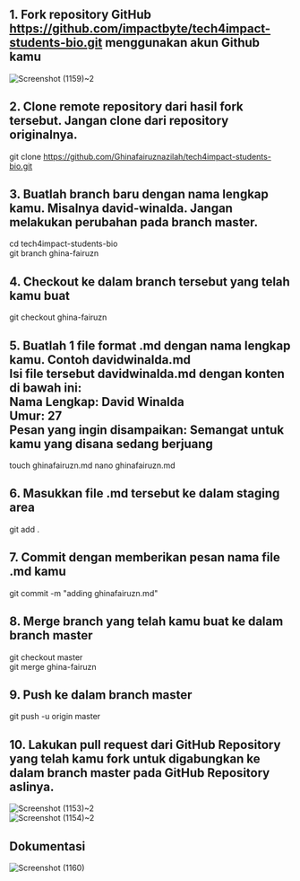 ## 1. Fork repository GitHub https://github.com/impactbyte/tech4impact-students-bio.git menggunakan akun Github kamu
![Screenshot (1159)~2](https://user-images.githubusercontent.com/76485051/134192790-8e0d64db-ba12-4410-ad1c-f7f1ff33a108.png)
## 2. Clone remote repository dari hasil fork tersebut. Jangan clone dari repository originalnya.
   git clone https://github.com/Ghinafairuznazilah/tech4impact-students-bio.git
## 3. Buatlah branch baru dengan nama lengkap kamu. Misalnya david-winalda. Jangan melakukan perubahan pada branch master.
   cd tech4impact-students-bio <br>
   git branch ghina-fairuzn
## 4. Checkout ke dalam branch tersebut yang telah kamu buat
   git checkout ghina-fairuzn
## 5. Buatlah 1 file format .md dengan nama lengkap kamu. Contoh davidwinalda.md<br> Isi file tersebut davidwinalda.md dengan konten di bawah ini: <br>Nama Lengkap: David Winalda<br>Umur: 27 <br>Pesan yang ingin disampaikan: Semangat untuk kamu yang disana sedang berjuang
   touch ghinafairuzn.md
   nano ghinafairuzn.md
## 6. Masukkan file .md tersebut ke dalam staging area
   git add .
## 7. Commit dengan memberikan pesan nama file .md kamu
   git commit -m "adding ghinafairuzn.md"
## 8. Merge branch yang telah kamu buat ke dalam branch master
   git checkout master <br>
   git merge ghina-fairuzn
## 9. Push ke dalam branch master
   git push -u origin master <br>
## 10. Lakukan pull request dari GitHub Repository yang telah kamu fork untuk digabungkan ke dalam branch master pada GitHub Repository aslinya.
![Screenshot (1153)~2](https://user-images.githubusercontent.com/76485051/134195283-50eadb46-cd8a-4fb5-ad8b-03253e08521f.png)
<br>
![Screenshot (1154)~2](https://user-images.githubusercontent.com/76485051/134195605-ddabc4fc-c35c-4dbb-b906-ca66229d475d.png)


## Dokumentasi
![Screenshot (1160)](https://user-images.githubusercontent.com/76485051/134196396-3c773680-d05e-4820-8d89-ebebdbd479fa.png)

